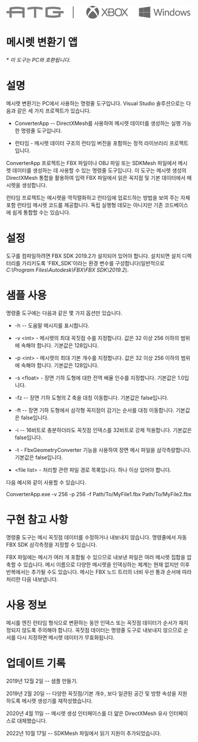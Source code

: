 ![](./media/image1.png)

# 메시렛 변환기 앱

*\* 이 도구는 PC와 호환됩니다.*

# 설명

메시렛 변환기는 PC에서 사용하는 명령줄 도구입니다. Visual Studio 솔루션으로는 다음과 같은 세 가지 프로젝트가 있습니다.

- ConverterApp -- DirectXMesh를 사용하여 메시렛 데이터를 생성하는 실행 가능한 명령줄 도구입니다.

- 런타임 - 메시렛 데이터 구조의 런타임 버전을 포함하는 정적 라이브러리 프로젝트입니다.

ConverterApp 프로젝트는 FBX 파일이나 OBJ 파일 또는 SDKMesh 파일에서 메시렛 데이터를 생성하는 데 사용할 수 있는 명령줄 도구입니다. 이 도구는 메시렛 생성의 DirectXMesh 통합을 활용하여 입력 FBX 파일에서 읽은 꼭지점 및 기본 데이터에서 메시렛을 생성합니다.

런타임 프로젝트는 메시렛을 역직렬화하고 런타임에 업로드하는 방법을 보여 주는 자체 포함 런타임 메시렛 코드를 제공합니다. 독립 실행형 데모는 아니지만 기존 코드베이스에 쉽게 통합할 수는 있습니다.

# 설정

도구를 컴파일하려면 FBX SDK 2019.2가 설치되어 있어야 합니다. 설치되면 설치 디렉터리를 가리키도록 'FBX_SDK'이라는 환경 변수를 구성합니다(일반적으로 *C:\\Program Files\\Autodesk\\FBX\\FBX SDK\\2019.2*).

# 샘플 사용

명령줄 도구에는 다음과 같은 몇 가지 옵션만 있습니다.

- -h -- 도움말 메시지를 표시합니다.

- -v \<int\> - 메시렛의 최대 꼭짓점 수를 지정합니다. 값은 32 이상 256 이하의 범위에 속해야 합니다. 기본값은 128입니다.

- -p \<int\> - 메시렛의 최대 기본 개수를 지정합니다. 값은 32 이상 256 이하의 범위에 속해야 합니다. 기본값은 128입니다.

- -s \<float\> - 장면 기하 도형에 대한 전역 배율 인수를 지정합니다. 기본값은 1.0입니다.

- -fz -- 장면 기하 도형의 Z 축을 대칭 이동합니다. 기본값은 false입니다.

- -ft -- 장면 기하 도형에서 삼각형 꼭지점이 감기는 순서를 대칭 이동합니다. 기본값은 false입니다.

- -i -- 16비트로 충분하더라도 꼭짓점 인덱스를 32비트로 강제 적용합니다. 기본값은 false입니다.

- -t - FbxGeometryConverter 기능을 사용하여 장면 메시 파일을 삼각측량합니다. 기본값은 false입니다.

- \<file list\> - 처리할 관련 파일 경로 목록입니다. 하나 이상 있어야 합니다.

다음 예시와 같이 사용할 수 있습니다.

ConverterApp.exe -v 256 -p 256 -f Path/To/MyFile1.fbx Path/To/MyFile2.fbx

# 구현 참고 사항

명령줄 도구는 메시 꼭짓점 데이터를 수정하거나 내보내지 않습니다. 명령줄에서 자동 FBX SDK 삼각측정을 지정할 수 있습니다.

FBX 파일에는 메시가 여러 개 포함될 수 있으므로 내보낸 파일은 여러 메시렛 집합을 압축할 수 있습니다. 메시 이름으로 다양한 메시렛을 인덱싱하는 체계는 현재 없지만 이후 반복에서는 추가될 수도 있습니다. 메시는 FBX 노드 트리의 너비 우선 통과 순서에 따라 처리한 다음 내보냅니다.

# 사용 정보

메시를 엔진 런타임 형식으로 변환하는 동안 인덱스 또는 꼭짓점 데이터가 순서가 재지정되지 않도록 주의해야 합니다. 꼭짓점 데이터는 명령줄 도구로 내보내지 않으므로 순서를 다시 지정하면 메시렛 데이터가 무효화됩니다.

# 업데이트 기록

2019년 12월 2일 -- 샘플 만들기.

2019년 2월 20일 -- 다양한 꼭짓점/기본 개수, 보다 일관된 공간 및 방향 속성을 지원하도록 메시렛 생성기를 재작성했습니다.

2020년 4월 11일 -- 메시렛 생성 인터페이스를 더 얇은 DirectXMesh 유사 인터페이스로 대체했습니다.

2022년 10월 17일 -- SDKMesh 파일에서 읽기 지원이 추가되었습니다.


